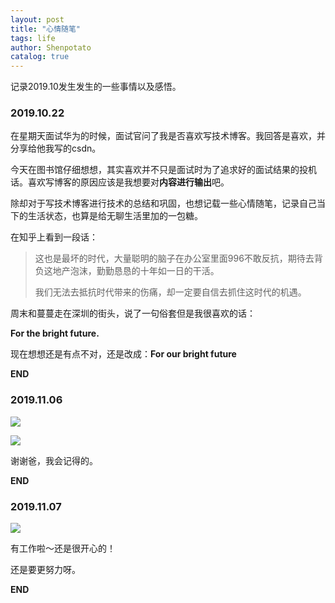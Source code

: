 ```yaml
---
layout: post
title: "心情随笔"
tags: life
author: Shenpotato
catalog: true
---
```




记录2019.10发生发生的一些事情以及感悟。

### 2019.10.22

在星期天面试华为的时候，面试官问了我是否喜欢写技术博客。我回答是喜欢，并分享给他我写的csdn。

今天在图书馆仔细想想，其实喜欢并不只是面试时为了追求好的面试结果的投机话。喜欢写博客的原因应该是我想要对**内容进行输出**吧。

除却对于写技术博客进行技术的总结和巩固，也想记载一些心情随笔，记录自己当下的生活状态，也算是给无聊生活里加的一包糖。



在知乎上看到一段话：

> 这也是最坏的时代，大量聪明的脑子在办公室里面996不敢反抗，期待去背负这地产泡沫，勤勤恳恳的十年如一日的干活。
>
> 我们无法去抵抗时代带来的伤痛，却一定要自信去抓住这时代的机遇。

周末和蔓蔓走在深圳的街头，说了一句俗套但是我很喜欢的话：

**For the bright future.** 

现在想想还是有点不对，还是改成：**For our bright future**



**END**



### 2019.11.06

![](https://tva1.sinaimg.cn/large/006y8mN6gy1g8o98kgk1xj30k603wdg8.jpg)

![](https://tva1.sinaimg.cn/large/006y8mN6gy1g8o98p3ntkj30jy03egm3.jpg)

 谢谢爸，我会记得的。



**END**



### 2019.11.07

![](https://tva1.sinaimg.cn/large/006y8mN6gy1g8plsvot3ej31ku0o4aev.jpg)

有工作啦～还是很开心的！

还是要更努力呀。

**END**